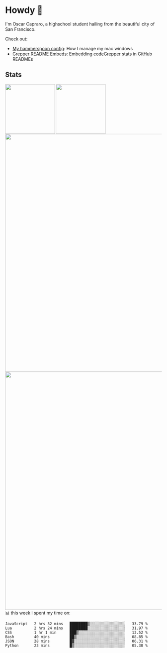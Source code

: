 # Howdy :wave:
I'm Oscar Capraro, a highschool student hailing from the beautiful city of San Francisco.


Check out:
- [My hammerspoon config](https://github.com/ocapraro/.hammerspoon): How I manage my mac windows
- [Grepper README Embeds](https://github.com/ocapraro/grepper-readme-embeds): Embedding [codeGrepper](codegrepper.com) stats in GitHub READMEs

## Stats

<div width="100%"><a href="https://github.com/anuraghazra/github-readme-stats">
<img align="left" height="160em" src="https://github-readme-stats.vercel.app/api?username=ocapraro&show_icons=true&theme=dark&count_private=true" />
<img align="left" height="160em" src="https://github-readme-stats.vercel.app/api/top-langs/?username=ocapraro&theme=dark&layout=compact&count_private=true" />
</a></div>

<br><br><br><br><br><br><br><br>
<div><a href="https://github.com/ocapraro/grepper-readme-embeds">
<img align="left" width="765em" src="https://grepper-readme-embeds.vercel.app/api/frameworks?id=44392&width=969" />
<br><br><br><br><br><br><br><br><br>
<img align="left" width="765em" src="https://grepper-readme-embeds.vercel.app/api/activity?name=Oscar%20Capraro&id=44392" />
</a></div>

<br><br><br><br><br><br><br><br><br>
📊 this week i spent my time on:
<!--START_SECTION:waka-->

```text
JavaScript   2 hrs 32 mins   ████████▒░░░░░░░░░░░░░░░░   33.79 %
Lua          2 hrs 24 mins   ████████░░░░░░░░░░░░░░░░░   31.97 %
CSS          1 hr 1 min      ███▒░░░░░░░░░░░░░░░░░░░░░   13.52 %
Bash         40 mins         ██▒░░░░░░░░░░░░░░░░░░░░░░   08.85 %
JSON         28 mins         █▓░░░░░░░░░░░░░░░░░░░░░░░   06.31 %
Python       23 mins         █▒░░░░░░░░░░░░░░░░░░░░░░░   05.30 %
```

<!--END_SECTION:waka-->
